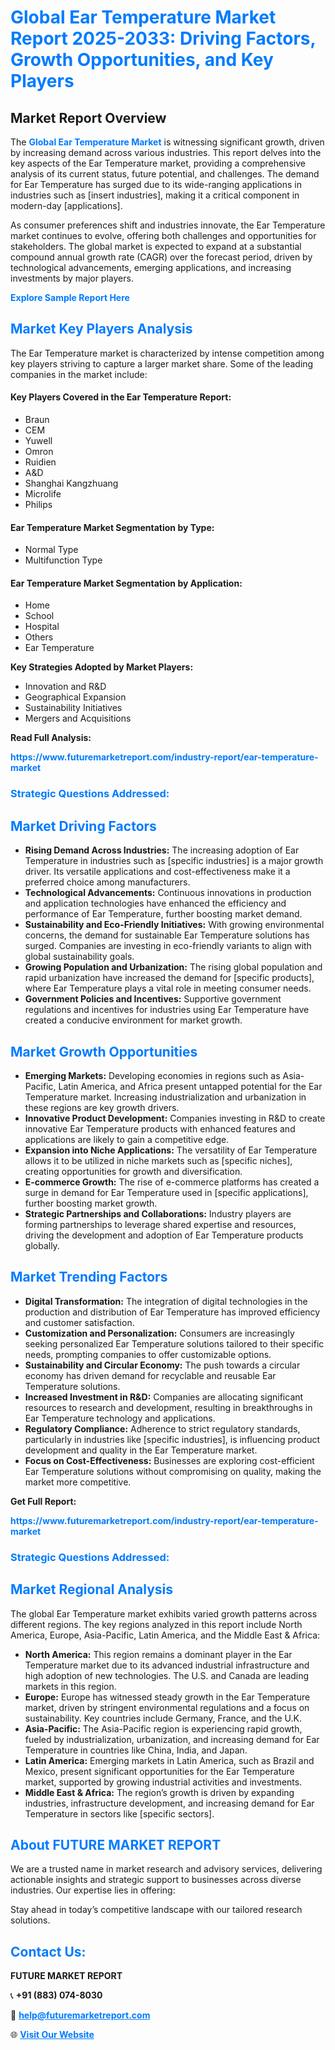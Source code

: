 <h1 style="color: #007BFF;">Global Ear Temperature Market Report 2025-2033: Driving Factors, Growth Opportunities, and Key Players</h1>

<section id="overview">
<h2>Market Report Overview</h2>
<p>The <a href="https://www.futuremarketreport.com/industry-report/ear-temperature-market" style="color: #007BFF; text-decoration: none;"><strong>Global Ear Temperature Market</strong></a> is witnessing significant growth, driven by increasing demand across various industries. This report delves into the key aspects of the Ear Temperature market, providing a comprehensive analysis of its current status, future potential, and challenges. The demand for Ear Temperature has surged due to its wide-ranging applications in industries such as [insert industries], making it a critical component in modern-day [applications].</p>
<p>As consumer preferences shift and industries innovate, the Ear Temperature market continues to evolve, offering both challenges and opportunities for stakeholders. The global market is expected to expand at a substantial compound annual growth rate (CAGR) over the forecast period, driven by technological advancements, emerging applications, and increasing investments by major players.</p>
</section>

<section id="overview">
<p><a href="https://www.futuremarketreport.com/request-sample/reportId=112580" style="color: #007BFF; text-decoration: none;"><strong>Explore Sample Report Here</strong></a></p>
</section>

<section id="key-players">
<h2 style="color: #007BFF;">Market Key Players Analysis</h2>
<p>The Ear Temperature market is characterized by intense competition among key players striving to capture a larger market share. Some of the leading companies in the market include:</p>
<h4>Key Players Covered in the Ear Temperature Report:</h4>
<ul><li>Braun</li><li>CEM</li><li>Yuwell</li><li>Omron</li><li>Ruidien</li><li>A&amp;D</li><li>Shanghai Kangzhuang</li><li>Microlife</li><li>Philips</li></ul>
<h4>Ear Temperature Market Segmentation by Type:</h4>
<ul><li>Normal Type</li><li>Multifunction Type</li></ul>

<h4>Ear Temperature Market Segmentation by Application:</h4>
<ul><li>Home</li><li>School</li><li>Hospital</li><li>Others</li><li>Ear Temperature</li></ul>
<p><strong>Key Strategies Adopted by Market Players:</strong></p>
<ul>
<li>Innovation and R&D</li>
<li>Geographical Expansion</li>
<li>Sustainability Initiatives</li>
<li>Mergers and Acquisitions</li>
</ul>
</section>

<section>
<p><strong>Read Full Analysis: </strong></p><a href="https://www.futuremarketreport.com/industry-report/ear-temperature-market" style="color: #007BFF; text-decoration: none;"><strong>https://www.futuremarketreport.com/industry-report/ear-temperature-market</strong></a>
<h3 style="color: #007BFF;">Strategic Questions Addressed:</h3>
</section>

<section id="driving-factors">
<h2 style="color: #007BFF;">Market Driving Factors</h2>
<ul>
<li><strong>Rising Demand Across Industries:</strong> The increasing adoption of Ear Temperature in industries such as [specific industries] is a major growth driver. Its versatile applications and cost-effectiveness make it a preferred choice among manufacturers.</li>
<li><strong>Technological Advancements:</strong> Continuous innovations in production and application technologies have enhanced the efficiency and performance of Ear Temperature, further boosting market demand.</li>
<li><strong>Sustainability and Eco-Friendly Initiatives:</strong> With growing environmental concerns, the demand for sustainable Ear Temperature solutions has surged. Companies are investing in eco-friendly variants to align with global sustainability goals.</li>
<li><strong>Growing Population and Urbanization:</strong> The rising global population and rapid urbanization have increased the demand for [specific products], where Ear Temperature plays a vital role in meeting consumer needs.</li>
<li><strong>Government Policies and Incentives:</strong> Supportive government regulations and incentives for industries using Ear Temperature have created a conducive environment for market growth.</li>
</ul>
</section>

<section id="growth-opportunities">
<h2 style="color: #007BFF;">Market Growth Opportunities</h2>
<ul>
<li><strong>Emerging Markets:</strong> Developing economies in regions such as Asia-Pacific, Latin America, and Africa present untapped potential for the Ear Temperature market. Increasing industrialization and urbanization in these regions are key growth drivers.</li>
<li><strong>Innovative Product Development:</strong> Companies investing in R&D to create innovative Ear Temperature products with enhanced features and applications are likely to gain a competitive edge.</li>
<li><strong>Expansion into Niche Applications:</strong> The versatility of Ear Temperature allows it to be utilized in niche markets such as [specific niches], creating opportunities for growth and diversification.</li>
<li><strong>E-commerce Growth:</strong> The rise of e-commerce platforms has created a surge in demand for Ear Temperature used in [specific applications], further boosting market growth.</li>
<li><strong>Strategic Partnerships and Collaborations:</strong> Industry players are forming partnerships to leverage shared expertise and resources, driving the development and adoption of Ear Temperature products globally.</li>
</ul>
</section>

<section id="trending-factors">
<h2 style="color: #007BFF;">Market Trending Factors</h2>
<ul>
<li><strong>Digital Transformation:</strong> The integration of digital technologies in the production and distribution of Ear Temperature has improved efficiency and customer satisfaction.</li>
<li><strong>Customization and Personalization:</strong> Consumers are increasingly seeking personalized Ear Temperature solutions tailored to their specific needs, prompting companies to offer customizable options.</li>
<li><strong>Sustainability and Circular Economy:</strong> The push towards a circular economy has driven demand for recyclable and reusable Ear Temperature solutions.</li>
<li><strong>Increased Investment in R&D:</strong> Companies are allocating significant resources to research and development, resulting in breakthroughs in Ear Temperature technology and applications.</li>
<li><strong>Regulatory Compliance:</strong> Adherence to strict regulatory standards, particularly in industries like [specific industries], is influencing product development and quality in the Ear Temperature market.</li>
<li><strong>Focus on Cost-Effectiveness:</strong> Businesses are exploring cost-efficient Ear Temperature solutions without compromising on quality, making the market more competitive.</li>
</ul>
</section>

<section>
<p><strong>Get Full Report: </strong></p><a href="https://www.futuremarketreport.com/industry-report/ear-temperature-market" style="color: #007BFF; text-decoration: none;"><strong>https://www.futuremarketreport.com/industry-report/ear-temperature-market</strong></a>
<h3 style="color: #007BFF;">Strategic Questions Addressed:</h3>
</section>


<section id="regional-analysis">
<h2 style="color: #007BFF;">Market Regional Analysis</h2>
<p>The global Ear Temperature market exhibits varied growth patterns across different regions. The key regions analyzed in this report include North America, Europe, Asia-Pacific, Latin America, and the Middle East & Africa:</p>
<ul>
<li><strong>North America:</strong> This region remains a dominant player in the Ear Temperature market due to its advanced industrial infrastructure and high adoption of new technologies. The U.S. and Canada are leading markets in this region.</li>
<li><strong>Europe:</strong> Europe has witnessed steady growth in the Ear Temperature market, driven by stringent environmental regulations and a focus on sustainability. Key countries include Germany, France, and the U.K.</li>
<li><strong>Asia-Pacific:</strong> The Asia-Pacific region is experiencing rapid growth, fueled by industrialization, urbanization, and increasing demand for Ear Temperature in countries like China, India, and Japan.</li>
<li><strong>Latin America:</strong> Emerging markets in Latin America, such as Brazil and Mexico, present significant opportunities for the Ear Temperature market, supported by growing industrial activities and investments.</li>
<li><strong>Middle East & Africa:</strong> The region’s growth is driven by expanding industries, infrastructure development, and increasing demand for Ear Temperature in sectors like [specific sectors].</li>
</ul>
</section>

<footer>
<h2 style="color: #007BFF;">About FUTURE MARKET REPORT</h2>
<p>We are a trusted name in market research and advisory services, delivering actionable insights and strategic support to businesses across diverse industries. Our expertise lies in offering:</p>

<p>Stay ahead in today’s competitive landscape with our tailored research solutions.</p>

<h2 style="color: #007BFF;">Contact Us:</h2>
<p><strong>FUTURE MARKET REPORT</strong></p>
<p>📞 <strong>+91 (883) 074-8030</strong></p>
<p>📧 <strong><a href="mailto:help@futuremarketreport.com" style="color: #007BFF;">help@futuremarketreport.com</a></strong></p>
<p>🌐 <strong><a href="https://www.futuremarketreport.com/" style="color: #007BFF;">Visit Our Website</a></strong></p>
</footer>